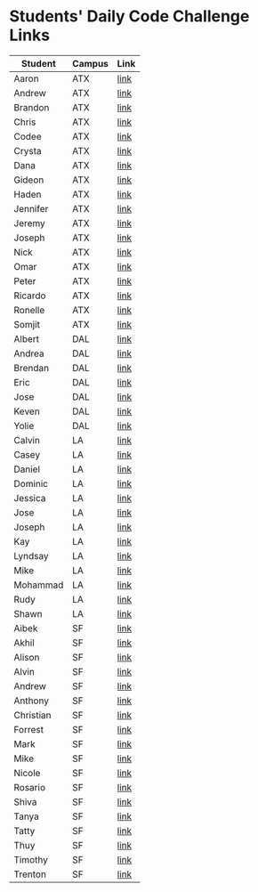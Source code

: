 # Students' Daily Code Challenge Links

|Student|Campus|Link|
|---|---|---|
| Aaron | ATX | [link](https://git.generalassemb.ly/AzStowe/daily-js-code-challenges) |
| Andrew | ATX | [link](https://git.generalassemb.ly/armiscoe/daily-js-code-challenges) |
| Brandon | ATX | [link](https://git.generalassemb.ly/brandonroesler/daily-js-code-challenges) |
| Chris | ATX | [link](https://git.generalassemb.ly/cwill/daily-js-code-challenges) |
| Codee | ATX | [link](https://git.generalassemb.ly/codeeking/daily-js-code-challenges) |
| Crysta | ATX | [link](https://git.generalassemb.ly/crystadavis/daily-js-code-challenges) |
| Dana | ATX | [link](https://git.generalassemb.ly/dhagandev/daily-js-code-challenges) |
| Gideon | ATX | [link](https://git.generalassemb.ly/gideonjr/daily-js-code-challenges) |
| Haden | ATX | [link](https://git.generalassemb.ly/hbradshaw/daily-js-code-challenges) |
| Jennifer | ATX | [link](https://git.generalassemb.ly/jennynm1010/daily-js-code-challenges) |
| Jeremy | ATX | [link](https://git.generalassemb.ly/JeremyGatewood/daily-js-code-challenges) |
| Joseph | ATX | [link](https://git.generalassemb.ly/emerick23/daily-js-code-challenges) |
| Nick | ATX | [link](https://git.generalassemb.ly/nick-bueltel/daily-js-code-challenges) |
| Omar | ATX | [link](https://git.generalassemb.ly/omarclzd/daily-js-code-challenges) |
| Peter | ATX | [link](https://git.generalassemb.ly/peet1126/daily-js-code-challenges) |
| Ricardo | ATX | [link](https://git.generalassemb.ly/rcrdgrc2/daily-js-code-challenges) |
| Ronelle | ATX | [link](https://git.generalassemb.ly/RainMirron/daily-js-code-challenges) |
| Somjit | ATX | [link](https://git.generalassemb.ly/somjit/daily-js-code-challenges) |
| Albert | DAL | [link](https://git.generalassemb.ly/chung972/daily-js-code-challenges) |
| Andrea | DAL | [link](https://git.generalassemb.ly/aflores94/daily-js-code-challenges) |
| Brendan | DAL | [link](https://git.generalassemb.ly/flubbid/daily-js-code-challenges) |
| Eric | DAL | [link](https://git.generalassemb.ly/code-v1/daily-js-code-challenges) |
| Jose | DAL | [link](https://git.generalassemb.ly/Pilotmarques/daily-js-code-challenges) |
| Keven | DAL | [link](https://git.generalassemb.ly/KMolina/daily-js-code-challenges) |
| Yolie | DAL | [link](https://git.generalassemb.ly/yolieloveless/daily-js-code-challenges) |
| Calvin | LA | [link](https://git.generalassemb.ly/calvinfeau/daily-js-code-challenges) |
| Casey | LA | [link](https://git.generalassemb.ly/Brannon-Casey/daily-js-code-challenges) |
| Daniel | LA | [link](https://git.generalassemb.ly/dcamarena/daily-js-code-challenges) |
| Dominic | LA | [link](https://git.generalassemb.ly/dom808/daily-js-code-challenges) |
| Jessica | LA | [link](https://git.generalassemb.ly/jbokchoi/daily-js-code-challenges) |
| Jose | LA | [link](https://git.generalassemb.ly/ambrociojosec/daily-js-code-challenges) |
| Joseph | LA | [link](https://git.generalassemb.ly/JosephCoburn/daily-js-code-challenges) |
| Kay | LA | [link](https://git.generalassemb.ly/benevina-santiago/daily-js-code-challenges) |
| Lyndsay | LA | [link](https://git.generalassemb.ly/ldr/daily-js-code-challenges) |
| Mike | LA | [link](https://git.generalassemb.ly/butonemike/daily-js-code-challenges) |
| Mohammad | LA | [link](https://git.generalassemb.ly/payam/daily-js-code-challenges) |
| Rudy | LA | [link](https://git.generalassemb.ly/rudyards/daily-js-code-challenges) |
| Shawn | LA | [link](https://git.generalassemb.ly/sgk94/daily-js-code-challenges) |
| Aibek | SF | [link](https://git.generalassemb.ly/Aibekzhv/daily-code-challenges) |
| Akhil | SF | [link](https://git.generalassemb.ly/akhilnn/daily-js-code-challenges) |
| Alison | SF | [link](https://git.generalassemb.ly/alison-314/daily-code-challenges) |
| Alvin | SF | [link](https://git.generalassemb.ly/mykindofscum/daily-code-challenges) |
| Andrew | SF | [link](https://git.generalassemb.ly/acwilliamson419/daily-code-challenges) |
| Anthony | SF | [link](https://git.generalassemb.ly/anton-yershov/daily-code-challenges) |
| Christian | SF | [link](https://git.generalassemb.ly/chriswatson/daily-code-challenges) |
| Forrest | SF | [link](https://git.generalassemb.ly/forrest217/daily-code-challenges) |
| Mark | SF | [link](https://git.generalassemb.ly/mjwcollins/daily-code-challenges) |
| Mike | SF | [link](https://git.generalassemb.ly/MikeBailey/daily-code-challenges) |
| Nicole | SF | [link](https://git.generalassemb.ly/nicolemabe/daily-code-challenges) |
| Rosario | SF | [link](https://git.generalassemb.ly/rosario2112/daily-code-challenges) |
| Shiva | SF | [link](https://git.generalassemb.ly/gebtraze11/daily-js-code-challenges) |
| Tanya | SF | [link](https://git.generalassemb.ly/tanyasadarangani7/daily-code-challenges) |
| Tatty | SF | [link](https://git.generalassemb.ly/tattyklass/daily-code-challenges) |
| Thuy | SF | [link](https://git.generalassemb.ly/hellothuy/daily-code-challenges) |
| Timothy | SF | [link](https://git.generalassemb.ly/DesignAway2Play/daily-js-code-challenges) |
| Trenton | SF | [link](https://git.generalassemb.ly/trentblackwell/daily-code-challenges) |